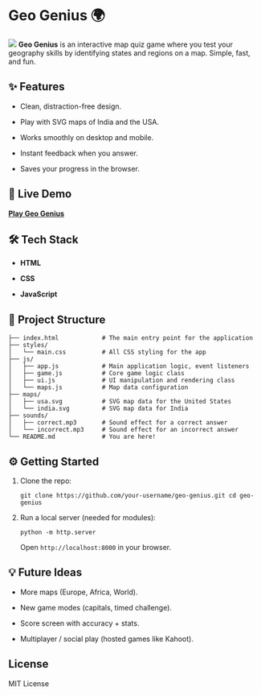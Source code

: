 
# Geo Genius 🌍
![](https://i.ibb.co/HfYSRvvf/Screenshot-2025-08-18-092948.png)
**Geo Genius** is an interactive map quiz game where you test your geography skills by identifying states and regions on a map. Simple, fast, and fun.

## ✨ Features

-   Clean, distraction-free design.
    
-   Play with SVG maps of India and the USA.
    
-   Works smoothly on desktop and mobile.
    
-   Instant feedback when you answer.
    
-   Saves your progress in the browser.
    

## 🚀 Live Demo

[**Play Geo Genius**](https://maps-genius.web.app/)

## 🛠️ Tech Stack

-   **HTML**
    
-   **CSS**
    
-   **JavaScript**
    

## 📁 Project Structure

```
├── index.html            # The main entry point for the application
├── styles/
│   └── main.css          # All CSS styling for the app
├── js/
│   ├── app.js            # Main application logic, event listeners
│   ├── game.js           # Core game logic class
│   ├── ui.js             # UI manipulation and rendering class
│   └── maps.js           # Map data configuration
├── maps/
│   ├── usa.svg           # SVG map data for the United States
│   └── india.svg         # SVG map data for India
├── sounds/
│   ├── correct.mp3       # Sound effect for a correct answer
│   └── incorrect.mp3     # Sound effect for an incorrect answer
└── README.md             # You are here!
```

## ⚙️ Getting Started

1.  Clone the repo:
    
    `git clone https://github.com/your-username/geo-genius.git cd geo-genius` 
    
2.  Run a local server (needed for modules):
    
    `python -m http.server` 
    
    Open `http://localhost:8000` in your browser.
    

## 💡 Future Ideas

-   More maps (Europe, Africa, World).
    
-   New game modes (capitals, timed challenge).
    
-   Score screen with accuracy + stats.
    
-   Multiplayer / social play (hosted games like Kahoot).
    

## License

MIT License
